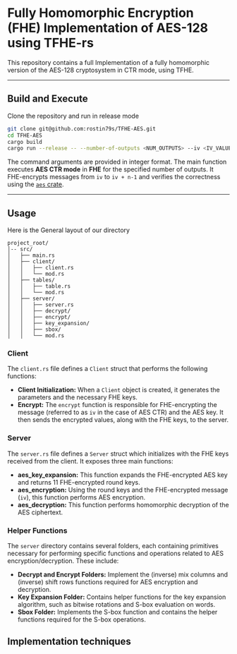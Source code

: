# **Fully Homomorphic Encryption (FHE) Implementation of AES-128 using TFHE-rs**

This repository contains a full Implementation of a fully homomorphic version of the AES-128 cryptosystem in CTR mode, using TFHE.


---

## **Build and Execute**

Clone the repository and run in release mode

```bash
git clone git@github.com:rostin79s/TFHE-AES.git
cd TFHE-AES
cargo build
cargo run --release -- --number-of-outputs <NUM_OUTPUTS> --iv <IV_VALUE> --key <KEY_VALUE>
```
The command arguments are provided in integer format. The main function executes **AES CTR mode** in **FHE** for the specified number of outputs. It FHE-encrypts messages from `iv` to `iv + n-1` and verifies the correctness using the [`aes` crate](https://crates.io/crates/aes).


---

## **Usage**
Here is the General layout of our directory
```plaintext
project_root/
│-- src/
│   ├── main.rs
│   ├── client/
│   │   ├── client.rs
│   │   └── mod.rs
│   ├── tables/
│   │   ├── table.rs
│   │   └── mod.rs
│   ├── server/
│   │   ├── server.rs
│   │   ├── decrypt/
│   │   ├── encrypt/
│   │   ├── key_expansion/
│   │   ├── sbox/
│   │   └── mod.rs
```

### **Client**

The `client.rs` file defines a `Client` struct that performs the following functions:

- **Client Initialization:** When a `Client` object is created, it generates the parameters and the necessary FHE keys.
- **Encrypt:** The `encrypt` function is responsible for FHE-encrypting the message (referred to as `iv` in the case of AES CTR) and the AES key. It then sends the encrypted values, along with the FHE keys, to the server.



### **Server**

The `server.rs` file defines a `Server` struct which initializes with the FHE keys received from the client. It exposes three main functions:

- **aes_key_expansion:** This function expands the FHE-encrypted AES key and returns 11 FHE-encrypted round keys.
- **aes_encryption:** Using the round keys and the FHE-encrypted message (`iv`), this function performs AES encryption.
- **aes_decryption:** This function performs homomorphic decryption of the AES ciphertext.



### **Helper Functions**

The `server` directory contains several folders, each containing primitives necessary for performing specific functions and operations related to AES encryption/decryption. These include:

- **Decrypt and Encrypt Folders:** Implement the (inverse) mix columns and (inverse) shift rows functions required for AES encryption and decryption.
- **Key Expansion Folder:** Contains helper functions for the key expansion algorithm, such as bitwise rotations and S-box evaluation on words.
- **Sbox Folder:** Implements the S-box function and contains the helper functions required for the S-box operations.


## **Implementation techniques**

